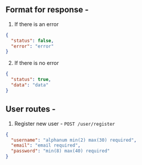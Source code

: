 ## Format for response -

1. If there is an error

```json
{
  "status": false,
  "error": "error"
}
```

2. If there is no error

```json
{
  "status": true,
  "data": "data"
}
```

## User routes -

1. Register new user - `POST /user/register`

```json
{
  "username": "alphanum min(2) max(30) required",
  "email": "email required",
  "password": "min(8) max(40) required"
}
```
